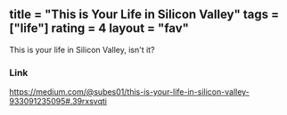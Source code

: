 title = "This is Your Life in Silicon Valley"
tags = ["life"]
rating = 4
layout = "fav"
---

This is your life in Silicon Valley, isn't it?

### Link

https://medium.com/@subes01/this-is-your-life-in-silicon-valley-933091235095#.39rxsvqti
